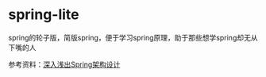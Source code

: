 # spring-lite
spring的轮子版，简版spring，便于学习spring原理，助于那些想学spring却无从下嘴的人

参考资料：[深入浅出Spring架构设计](https://mp.weixin.qq.com/s/wXkgudY0ThIRLFxUmohJog)
